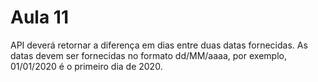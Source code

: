 # Aula 11

API deverá retornar a diferença em dias entre duas datas fornecidas. 
As datas devem ser fornecidas no formato dd/MM/aaaa, por exemplo, 01/01/2020 é o primeiro dia de 2020.
